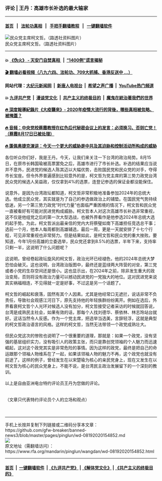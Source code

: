 ### 评论 | 王丹：高雄市长补选的最大输家
------------------------

#### [首页](https://github.com/gfw-breaker/banned-news3/blob/master/README.md) &nbsp;&nbsp;|&nbsp;&nbsp; [法轮功真相](https://github.com/begood0513/basic/blob/master/README.md)  &nbsp;&nbsp;|&nbsp;&nbsp; [手把手翻墙教程](https://github.com/gfw-breaker/guides/wiki)  &nbsp;&nbsp;|&nbsp;&nbsp; [一键翻墙软件](https://github.com/gfw-breaker/nogfw/blob/master/README.md)  



<div id="headerimg">
 <img alt="民众党主席柯文哲。（路透社资料图片）" src="https://www.rfa.org/mandarin/pinglun/wangdan/wd-08192020154852.html/2018-11-10T183015Z_899306523_RC1AE9EDBB00_RTRMADP_3_TAIWAN-POLITICS.JPG/@@images/325ccf96-8949-48a8-bfd0-d8e844341dbd.jpeg" title="民众党主席柯文哲。（路透社资料图片）"/>
 <div id="headerimgcontents">
  <div id="headerimgcaption">
   <span>
    民众党主席柯文哲。（路透社资料图片）
   </span>
   <!-- zoomattribute -->
  </div>
  <!-- headerimgcaption -->
 </div>
 <!-- headerimagecontents -->
</div>

<hr/>


#### 💥 [《伪火》 - 天安门自焚真相 ](http://141.164.51.119:10000/videos/blog/weihuo.html)&nbsp; |&nbsp; [“1400例”谎言揭秘  ](http://141.164.51.119:10000/videos/blog/jiexi1400.html)

#### [ 🎬  翻墙必看视频（八九六四、法轮功、709大抓捕、香港反送中 ...）](https://github.com/gfw-breaker/links/blob/master/banned.md)

#### 网站代理：[大纪元新闻网](http://167.172.10.89:10080/gb/) &nbsp;|&nbsp; [新唐人电视台](http://167.172.10.89:8808/gb/) &nbsp;|&nbsp; [希望之声广播](http://167.172.10.89/radio.html) &nbsp;|&nbsp; [YouTube热门频道](http://158.247.203.241/youtube.html)

#### 💥 [九评共产党](http://141.164.51.119:10000/videos/res/jiuping/)&nbsp; |&nbsp; [漫谈党文化](http://141.164.51.119:10000/videos/res/mtdwh/)&nbsp; |&nbsp; [共产主义的终极目的](http://141.164.51.119:10000/videos/res/zjmd/)&nbsp; |&nbsp; [魔鬼在統治著我們的世界](http://141.164.51.119:10000/videos/res/TheSpecter/)  

#### [ 🔥  深度報導紀錄片《大疫襲來》- 2020年疫情大流行的背後，哪些真相被忽略、被掩蓋？](http://141.164.51.119:10000/videos/news/../corona/index.html)

#### [ 🔥  音频：中央党校蔡霞教授在红色后代秘密会议上的发言：必须换习、否则亡党！（蔡霞8月17日已被处理）](http://141.164.51.119:10000/videos/news/caixia.html)

#### [ 🔥  蓬佩奥捷克演讲：今天一个更大的威胁是中共及其迫胁和控制活动所构成的威胁](http://141.164.51.119:10000/videos/news/pompeo6.html)

<div id="storytext">
 <div>
  <div class="slot_header">
  </div>
 </div>
 <p>
  各位听众你们好，我是王丹。今天，让我们来关注一下台湾的政治局势。8月15日，在原市长韩国瑜被高票罢免之后，高雄市进行了市长补选。补选的结果应当说并不意外，民进党的候选人陈其迈以大幅优势，击败国民党和民众党的对手，夺得市长宝座。但令外界普遍感到比较意外的是，柯文哲为党主席的第三势力政党台湾民众党的候选人吴益政，仅仅拿到4%的选票，连登记参选的保证金都没能保住。
  <br/>
  <br/>
  说意外，是因为台湾政坛都知道，柯文哲非常积极地准备参加2024年的总统大选。他成立民众党，其实就是为了自己的参选做政治上的铺垫。在国民党气势持续低迷，另一个第三势力政党“时代力量”也面临严重困境的情况下，柯文哲和民众党一直被看好有可能对民进党构成威胁。柯文哲本人对这次高雄市长补选非常重视，这不仅是他组党之后的第一次大型选战，也被外界看作是他参选2024年总统大选的起手势。为此，柯文哲派出最亲信的党内大将蔡璧如南下高雄担任竞选总干事；选前一个月，他本人每周都到高雄辅选，最后一周，更是一天就安排了十七个行程，可见非常重视也非常努力。但是结果如此，是柯文哲和民众党的重大挫败。要知道，今年1月份高雄的立委选举，民众党还拿到8.5%的选票，半年下来，支持率只剩一半，这说明了什么问题呢？
  <br/>
  <br/>
  这说明，曾经卷起政坛旋风的柯文哲，政治光环已经褪色，他的2024年总统大梦恐怕会破灭。这也说明，台湾政治版图中，最终还是蓝绿两大阵营的对垒，第三党或者小党的生存空间还是很小。这也显示出，在2024年之前，除非发生重大的政治变局，否则将没有政治力量可以撼动民进党的一党独大的地位。这对民进党来说其实祸福相连，不见得就一定是好事，不过这是另一个话题了。
  <br/>
  <br/>
  柯文哲的崛起和衰落，固然有其个人因素。尤其是他经常口无遮拦，说话非常不负责任，导致社会观感江河日下，原先支持他的年轻族群纷纷离开。例如在选后，外界看衰柯文哲个人光环对候选人没有加分，柯文哲接受记者采访的时候就回答说，台湾是成熟民主社会，如果有效的话，那每个人找刘德华、蔡依林、林志玲站台就好。这话当然令人反感。作为一个党主席，把选举当选美，言辞轻浮，这就是典型的柯文哲政治语言的风格。这样的柯文哲，当然无法带领一个政党成熟壮大。
  <br/>
  <br/>
  但民众党这次的惨败也说明了一个很重要的道理，那就是：如果一个政党，没有坚强的基层组织实力，没有吸引人的政策主张，而只是靠创党领袖的个人魅力而迅速崛起，这对这个政党其实是非常危险的事情。因为这样的政党，最终是把自己的命运跟那个领袖人物维系在了一起，如果该领袖人物的魅力不再，这个政党也就没有前途了。这样的例子，曾经发生在以宋楚瑜为核心的亲民党身上，现在又发生在以柯文哲为核心的民众党身上，不能不说，是台湾民主政治发展留下的一个深刻的教训。
  <br/>
  <br/>
  以上是自由亚洲电台特约评论员王丹为您做的评论。
  <br/>
  <br/>
  <br/>
  （文章只代表特约评论员个人的立场和观点）
  <br/>
  <br/>
  <br/>
 </p>
</div>

<hr/>
手机上长按并复制下列链接或二维码分享本文章：<br/>
https://github.com/gfw-breaker/banned-news3/blob/master/pages/pinglun/wd-08192020154852.md <br/>
<a href='https://github.com/gfw-breaker/banned-news3/blob/master/pages/pinglun/wd-08192020154852.md'><img src='https://github.com/gfw-breaker/banned-news3/blob/master/pages/pinglun/wd-08192020154852.md.png'/></a> <br/>
原文地址（需翻墙访问）：https://www.rfa.org/mandarin/pinglun/wangdan/wd-08192020154852.html


------------------------
#### [首页](https://github.com/gfw-breaker/banned-news3/blob/master/README.md) &nbsp;|&nbsp; [一键翻墙软件](https://github.com/gfw-breaker/nogfw/blob/master/README.md) &nbsp;| [《九评共产党》](https://github.com/gfw-breaker/9ping.md/blob/master/README.md#九评之一评共产党是什么) | [《解体党文化》](https://github.com/gfw-breaker/jtdwh.md/blob/master/README.md) | [《共产主义的终极目的》](https://github.com/gfw-breaker/gczydzjmd.md/blob/master/README.md)


<img src='http://gfw-breaker.win/banned-news3/pages/pinglun/wd-08192020154852.md' width='0px' height='0px'/>